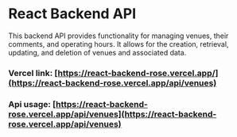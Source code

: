 # React Backend API

This backend API provides functionality for managing venues, their comments, and operating hours. It allows for the creation, retrieval, updating, and deletion of venues and associated data.

### Vercel link: [https://react-backend-rose.vercel.app/](https://react-backend-rose.vercel.app/api/venues)

### Api usage: [https://react-backend-rose.vercel.app/api/venues](https://react-backend-rose.vercel.app/api/venues)
